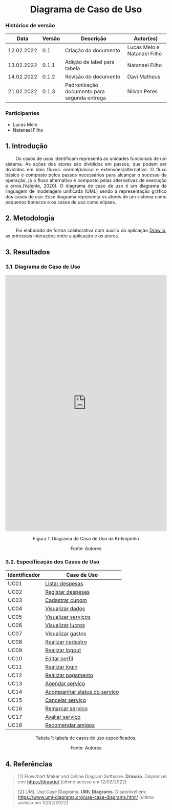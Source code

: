 # <center> Diagrama de Caso de Uso


### Histórico de versão

|Data | Versão | Descrição | Autor(es)|
| -- | -- | -- | -- |
| 12.02.2022 | 0.1 | Criação do documento | Lucas Melo e  Natanael Filho|
| 13.02.2022 | 0.1.1 | Adição de label para tabela | Natanael Filho|
| 14.02.2022 | 0.1.2 | Revisão do documento | Davi Matheus |
| 21.02.2022 | 0.1.3 | Padronização documento para segunda entrega | Nilvan Peres |


### Participantes

* Lucas Melo
* Natanael Filho



## 1. Introdução

<p align="justify">&emsp;&emsp;
    Os casos de usos identificam representa as unidades funcionais de um sistema. As ações dos atores são divididos em passos, que podem ser divididos em dois fluxos: normal/básico e extensões/alternativo. O fluxo básico é composto pelos passos necessários para alcançar o sucesso da operação, já o fluxo alternativo é composto pelas alternativas de execução e erros.(Valente, 2020). O diagrama de caso de uso é um diagrama da linguagem de modelagem unificada (UML) sendo a representação gráfico dos casos de uso.  Esse diagrama representa os atores de um sistema como pequenos bonecos e os casos de uso como elipses. 
</p>


## 2. Metodologia

<p align="justify">&emsp;&emsp;
    Foi elaborado de forma colaborativa com auxílio da aplicação <a href="https://draw.io/">Draw.io</a>, as principais interações entre a aplicação e os atores.
</p>

## 3. Resultados

### 3.1. Diagrama de Caso de Uso

<iframe frameborder="0" style="width:100%;height:800px;" src="https://viewer.diagrams.net/?tags=%7B%7D&highlight=0000ff&edit=_blank&layers=1&nav=1#R7Vxtk5s2EP41%2FugM78Yf75w0SXvpZHpNm3zUGR1WKhAD4mzn11cYAZbQ%2BWgwkt25zGQOFvH2PLur3dXimbtKdu9zkG0%2BkQjimWNFu5n7duY4tuXY7E8l2dcSPwhqQZyjiA%2FqBPfoB2zO5NISRbAQBlJCMEWZKFyTNIVrKshAnpOtOOyRYPGuGYhhT3C%2FBrgv%2FRtFdFNLQ9%2Fq5B8gijfNnW2LH0lAM5gLig2IyPZI5L6buaucEFpvJbsVxBV4DS71eb88c7R9sBymdMgJ%2B%2B37%2FYcfzu%2F405%2B%2FbrOnjx%2Bt7zfzIKwv8wRwyd%2BYPy3dNxDkpEwjWF3Fmrm32w2i8D4D6%2BrolpHOZBuaYLZns01%2BOZhTuHv2Qe329ZneQJJAmu%2FZkOaEkCPGVaYBcNvhH3hcthGwX3Ap4KTH7bU7XNgGh%2BY%2FwOTZL6BCcrohMUkBviMk41h8h5TuuUqDkhIVUjDq6Z%2BEE7srKfM1PPF4jWGAPIb0xDg3VAOfQwwoehIf5PwgvqRaPwEi3CH69Wj7W3WpN670jx98u%2BM3Ouzsj3Y%2Bwxyxl4Q5lxngxg6MchP2uKne%2Fp7vpiRlf25f6erG%2BUbpWmqhaziuL%2BK1HAkXP%2FUzQezO3VQRiFOF60gzQM03P0sCvX2Mn%2BchcLWajfXGFwzHvwZL8TVR72qm3r8wEzwbYcEz4dlYwhYSYUvNhAV6bDVlj%2Fm1McFq58hWq93OWA97jbWaINoaSfSoOSxYGAs57Gvwm4Fjkh1%2BXSEvDDB73tsIPbHNuNp8D6vXh80RdqOjg4rxjeghlyXyqZJisNw5qzbLBN%2BsKWGs3FYpJmJ5%2Bh14gPgzKRBFJGVDHgilJDkacINRXB2gREpVSUkxSuGqrRx0RI%2FKX10pfV3281dXkb4GUyWvyx6VX1aWN%2F8LFSXA6AfIq%2FIMiEjRt0eMUVZALVm%2F50mwhX3YbEeBWzgVbrbfA65cW%2B5codgrEIGC5gco12XG9G9yk9DKjeML3NgKldbMTaBSalvFzR0qaK3jsMhgwR7lf8WNI4VVnmlq3H5JkVFTSeY5jFFjJh0bJhXbFsEz7nP8fqFxiqCIeavN4fwzpxhNWXzycsA4kB1VcAOSSr%2B4eR%2FvwR2FaVS0wlgY8owHYGgeIhMRd8BjkXUVNh1HMU2QkqAowgeKYcGm5ofD9SqSsyotOgDh3878t6fUny%2BF8JNnbf38mNATyvessVhv7ND1xImg3huZGcpnkMfHAk6SAzb6KfomX4yFCpg%2FodnKnd0sDMdEgRRKtjUPc%2F7Ju27%2F5F6Ff%2BoHnq%2F%2BqVW%2BE%2F7JDZr5kxvM3DmLg2qizWYNW5u7clXuKhDdFS7XOTHrppZSZc827qb01paaqtG3o211bWkyxxZchWNTdRu8Ojauriccm%2Bd5Ygbunsevid7S1heHKdP3hejYYlBQ0wGYVJTyjGfXvqqaVxFnzdn%2FP2A3LZAYpWbBk%2Fp4fOPZdaAM%2F5dzETZSUqO4uZeHW381gOEWShrHi6BmYxG5%2Bn4B4PWrDcxirfm7CNV1yQzmjwgbRc2%2FPNT0JJqqCO4qVgfHrtGPIifsh9eTrZsHgTs7vXJ%2B2JuQkqU3kJOl0Z6wUFMLn%2Fn%2BhuGEGO2pDPU06V0TIbZl1G81dYpXRrqBz6SemgjRs9x1VYQY7dFfOloIMeN7jLa7LfW0ChtRWaNFRdvSnCqITdgmk4XBDI1u6R3JkJ5e6atmyKhzsi1NzdEtQ474JYPRnHs4SY5ZkjSval0nSaO%2FNxk3zfPHPKr2rTCqu6Ql7q65qTlULPHqbWru90h8WdmVRKpKZyAGCXtJs2VpNxAbpxZDO2i9yQBULcHZLgfwJoZp1OuGMgqhb0kqqPguXDOECxWEPodwBdI1czkXhaHcZL%2F0FRiqvq33J8NQ1S1c9dtwO05Avr4wDOVmeGuoIk4HonJReNHYMhOjy8JQXuK07aEtQ5Nh2P5whwhi2Grimt2I%2B0SQoNhwZ4JjD0FQZcqTTcm8uCsj6DVqyADMQLqpNZECWjIErQhekl56vjTHDJ2mJ1RLPRW5n8mdZ%2BeL7lvdufQlBNvqT1h34AnMv4MqxLR%2BQ3OMkgylm74mM72kIupVu8Q%2FLFjHVfTfcPmIMJZEw9vXVDYiKsdZpsAXf6HH9hVWIn%2BiP4AVttv9RFLdftb90JT77l8%3D"></iframe>

<p style="text-align: center">Figura 1: Diagrama de Caso de Uso da Ki-limpinho</p>
<p style="text-align: center">Fonte: Autores</p>

### 3.2. Especificação dos Casos de Uso

<center>

| Identificador | Caso de Uso                  |
|---------------|------------------------------|
| UC01          | [Listar despesas](../casosDeUso/UC01) |
| UC02          | [Registar despesas](../casosDeUso/UC02) |
| UC03          | [Cadastrar cupom](../casosDeUso/UC03) |
| UC04          | [Visualizar dados](../casosDeUso/UC04) |
| UC05          | [Visualizar serviços](../casosDeUso/UC05) |
| UC06          | [Visualizar lucros](../casosDeUso/UC06) |
| UC07          | [Visualizar gastos](../casosDeUso/UC07) |
| UC08          | [Realizar cadastro](../casosDeUso/UC08) |
| UC09          | [Realizar logout](../casosDeUso/UC09) |
| UC10          | [Editar perfil](../casosDeUso/UC10) |
| UC11          | [Realizar login](../casosDeUso/UC11) |
| UC12          | [Realizar pagamento](../casosDeUso/UC12) |
| UC13          | [Agendar serviço](../casosDeUso/UC13) |
| UC14          | [Acompanhar status do serviço](../casosDeUso/UC14) |
| UC15          | [Cancelar serviço](../casosDeUso/UC15) |
| UC16          | [Remarcar serviço](../casosDeUso/UC16) |
| UC17          | [Avaliar serviço](../casosDeUso/UC17) |
| UC18          | [Recomendar amigos](../casosDeUso/UC18) |

<p style="text-align: center">Tabela 1: tabela de casos de uso especificados.</p>
<p style="text-align: center">Fonte: Autores</p>

</center>

## 4. Referências

> [1] Flowchart Maker and Online Diagram Software. **Draw.io**. Disponível em: <https://draw.io/> (último acesso em 12/02/2022)

> [2] UML Use Case Diagrams. **UML Diagrams**. Disponível em: <https://www.uml-diagrams.org/use-case-diagrams.html/> (último acesso em 12/02/2022)
  

